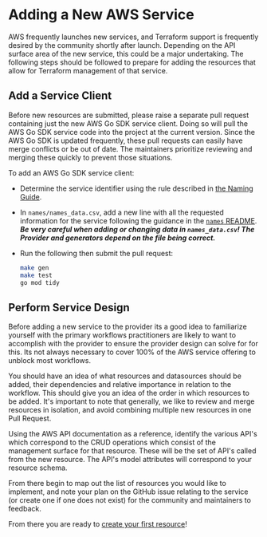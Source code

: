 # Adding a New AWS Service

AWS frequently launches new services, and Terraform support is frequently desired by the community shortly after launch. Depending on the API surface area of the new service, this could be a major undertaking. The following steps should be followed to prepare for adding the resources that allow for Terraform management of that service.

## Add a Service Client


Before new resources are submitted, please raise a separate pull request containing just the new AWS Go SDK service client. Doing so will pull the AWS Go SDK service code into the project at the current version. Since the AWS Go SDK is updated frequently, these pull requests can easily have merge conflicts or be out of date. The maintainers prioritize reviewing and merging these quickly to prevent those situations.

To add an AWS Go SDK service client:

- Determine the service identifier using the rule described in [the Naming Guide](naming.md#service-identifier).
- In `names/names_data.csv`, add a new line with all the requested information for the service following the guidance in the [`names` README](https://github.com/hashicorp/terraform-provider-aws/blob/main/names/README.md). **_Be very careful when adding or changing data in `names_data.csv`! The Provider and generators depend on the file being correct._**

- Run the following then submit the pull request:

  ```sh
  make gen
  make test
  go mod tidy
  ```

## Perform Service Design

Before adding a new service to the provider its a good idea to familiarize yourself with the primary workflows practitioners are likely to want to accomplish with the provider to ensure the provider design can solve for for this. Its not always necessary to cover 100% of the AWS service offering to unblock most workflows.

You should have an idea of what resources and datasources should be added, their dependencies and relative importance in relation to the workflow. This should give you an idea of the order in which resources to be added. It's important to note that generally, we like to review and merge resources in isolation, and avoid combining multiple new resources in one Pull Request.

Using the AWS API documentation as a reference, identify the various API's which correspond to the CRUD operations which consist of the management surface for that resource. These will be the set of API's called from the new resource. The API's model attributes will correspond to your resource schema.

From there begin to map out the list of resources you would like to implement, and note your plan on the GitHub issue relating to the service (or create one if one does not exist) for the community and maintainers to feedback.

From there you are ready to [create your first resource](add-a-new-resource.md)!
